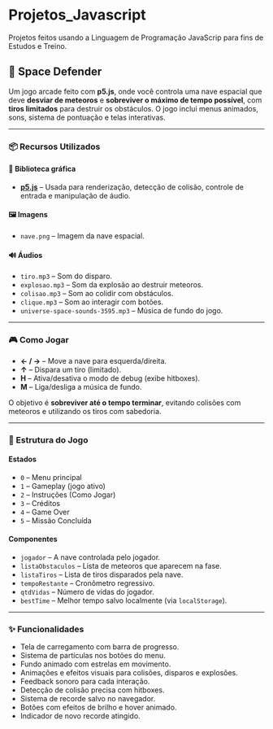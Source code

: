 # Projetos_Javascript
Projetos feitos usando a Linguagem de Programação JavaScrip para fins de Estudos e Treino.

## 🚀 Space Defender

Um jogo arcade feito com **p5.js**, onde você controla uma nave espacial que deve **desviar de meteoros** e **sobreviver o máximo de tempo possível**, com **tiros limitados** para destruir os obstáculos. O jogo inclui menus animados, sons, sistema de pontuação e telas interativas.

---

### 📦 Recursos Utilizados

#### 🎨 Biblioteca gráfica

- **[p5.js](https://p5js.org/)** – Usada para renderização, detecção de colisão, controle de entrada e manipulação de áudio.

#### 🖼️ Imagens

- `nave.png` – Imagem da nave espacial.

#### 🔊 Áudios

- `tiro.mp3` – Som do disparo.
- `explosao.mp3` – Som da explosão ao destruir meteoros.
- `colisao.mp3` – Som ao colidir com obstáculos.
- `clique.mp3` – Som ao interagir com botões.
- `universe-space-sounds-3595.mp3` – Música de fundo do jogo.

---

### 🎮 Como Jogar

- **← / →** – Move a nave para esquerda/direita.
- **↑** – Dispara um tiro (limitado).
- **H** – Ativa/desativa o modo de debug (exibe hitboxes).
- **M** – Liga/desliga a música de fundo.

O objetivo é **sobreviver até o tempo terminar**, evitando colisões com meteoros e utilizando os tiros com sabedoria.

---

### 🧠 Estrutura do Jogo

#### Estados

- `0` – Menu principal
- `1` – Gameplay (jogo ativo)
- `2` – Instruções (Como Jogar)
- `3` – Créditos
- `4` – Game Over
- `5` – Missão Concluída

#### Componentes

- `jogador` – A nave controlada pelo jogador.
- `listaObstaculos` – Lista de meteoros que aparecem na fase.
- `listaTiros` – Lista de tiros disparados pela nave.
- `tempoRestante` – Cronômetro regressivo.
- `qtdVidas` – Número de vidas do jogador.
- `bestTime` – Melhor tempo salvo localmente (via `localStorage`).

---

### ✨ Funcionalidades

- Tela de carregamento com barra de progresso.
- Sistema de partículas nos botões do menu.
- Fundo animado com estrelas em movimento.
- Animações e efeitos visuais para colisões, disparos e explosões.
- Feedback sonoro para cada interação.
- Detecção de colisão precisa com hitboxes.
- Sistema de recorde salvo no navegador.
- Botões com efeitos de brilho e hover animado.
- Indicador de novo recorde atingido.
